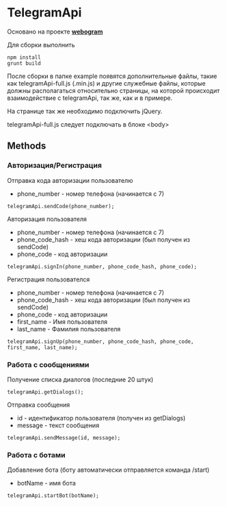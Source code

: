 # TelegramApi

Основано на проекте [**webogram**](https://github.com/zhukov/webogram)  

Для сборки выполнить
```
npm install
grunt build
```

После сборки в папке example появятся дополнительные файлы, такие как telegramApi-full.js (.min.js) и другие служебные файлы, которые должны располагаться относительно страницы, на которой происходит взаимодействие с telegramApi, так же, как и в примере.

На странице так же необходимо подключить jQuery.

telegramApi-full.js следует подключать в блоке &lt;body&gt;

## Methods

### Авторизация/Регистрация
Отправка кода авторизации пользователю
* phone_number - номер телефона (начинается с 7)
```
telegramApi.sendCode(phone_number);
```
Авторизация пользователя
* phone_number - номер телефона (начинается с 7)
* phone_code_hash - хеш кода авторизации (был получен из sendCode)
* phone_code - код авторизации
```
telegramApi.signIn(phone_number, phone_code_hash, phone_code);
```
Регистрация пользователся
* phone_number - номер телефона (начинается с 7)
* phone_code_hash - хеш кода авторизации (был получен из sendCode)
* phone_code - код авторизации
* first_name - Имя пользователя
* last_name - Фамилия пользователя
```
telegramApi.signUp(phone_number, phone_code_hash, phone_code, first_name, last_name);
```

### Работа с сообщениями
Получение списка диалогов (последние 20 штук)
```
telegramApi.getDialogs();
```
Отправка сообщения
* id - идентификатор пользователя (получен из getDialogs)
* message - текст сообщения
```
telegramApi.sendMessage(id, message);
```

### Работа с ботами
Добавление бота (боту автоматически отправляется команда /start)
* botName - имя бота
```
telegramApi.startBot(botName);
```
